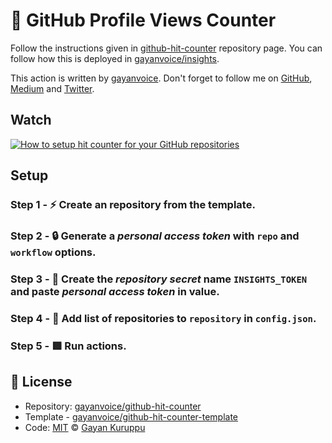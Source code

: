 # 🚀 GitHub Profile Views Counter
 
Follow the instructions given in [github-hit-counter](https://github.com/gayanvoice/github-hit-counter) repository page.  You can follow how this is deployed in [gayanvoice/insights](https://github.com/gayanvoice/insights).

This action is written by [gayanvoice](https://github.com/gayanvoice). Don't forget to follow me on [GitHub](https://github.com/gayanvoice), [Medium](https://medium.com/@gayanvoice) and [Twitter](https://twitter.com/gayanvoice).

## Watch
[![How to setup hit counter for your GitHub repositories](https://img.youtube.com/vi/LdYrV6VSfqY/0.jpg)](https://www.youtube.com/watch?v=LdYrV6VSfqY)

## Setup

### Step 1 - ⚡️ Create an repository from the template.

### Step 2 - 🔒 Generate a *personal access token* with `repo` and `workflow` options.
  
### Step 3 - 🔑 Create the *repository secret* name `INSIGHTS_TOKEN` and paste *personal access token* in value.

### Step 4 - 📄 Add list of repositories to `repository` in `config.json`.

### Step 5 - 🟥 Run actions.

## 📄 License
- Repository: [gayanvoice/github-hit-counter](https://github.com/gayanvoice/github-hit-counter)
- Template - [gayanvoice/github-hit-counter-template](https://github.com/gayanvoice/github-hit-counter-template)
- Code: [MIT](./LICENSE) © [Gayan Kuruppu](https://github.com/gayanvoice)
